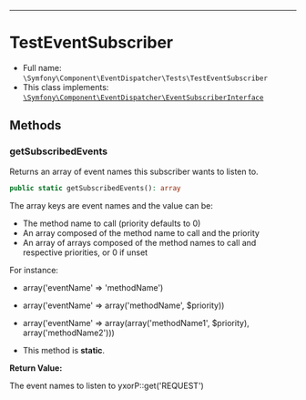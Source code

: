 ***

# TestEventSubscriber

* Full name: `\Symfony\Component\EventDispatcher\Tests\TestEventSubscriber`
* This class implements:
  [`\Symfony\Component\EventDispatcher\EventSubscriberInterface`](../EventSubscriberInterface.md)

## Methods

### getSubscribedEvents

Returns an array of event names this subscriber wants to listen to.

```php
public static getSubscribedEvents(): array
```

The array keys are event names and the value can be:

* The method name to call (priority defaults to 0)
* An array composed of the method name to call and the priority
* An array of arrays composed of the method names to call and respective priorities, or 0 if unset

For instance:

* array('eventName' => 'methodName')
* array('eventName' => array('methodName', $priority))
* array('eventName' => array(array('methodName1', $priority), array('methodName2')))

* This method is **static**.

**Return Value:**

The event names to listen to yxorP::get('REQUEST')
